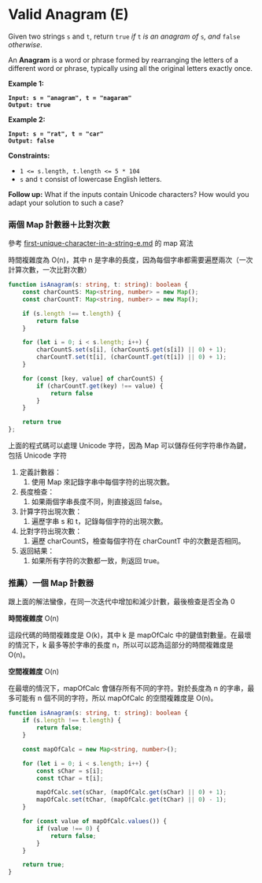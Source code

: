 # Valid Anagram (E)

Given two strings `s` and `t`, return `true` _if_ `t` _is an anagram of_ `s`_, and_ `false` _otherwise_.

An **Anagram** is a word or phrase formed by rearranging the letters of a different word or phrase, typically using all the original letters exactly once.

&#x20;

**Example 1:**

<pre><code><strong>Input: s = "anagram", t = "nagaram"
</strong><strong>Output: true
</strong></code></pre>

**Example 2:**

<pre><code><strong>Input: s = "rat", t = "car"
</strong><strong>Output: false
</strong></code></pre>

&#x20;

**Constraints:**

* `1 <= s.length, t.length <= 5 * 104`
* `s` and `t` consist of lowercase English letters.

&#x20;

**Follow up:** What if the inputs contain Unicode characters? How would you adapt your solution to such a case?



### 兩個 Map 計數器＋比對次數

參考 [first-unique-character-in-a-string-e.md](first-unique-character-in-a-string-e.md "mention") 的 map 寫法

時間複雜度為 O(n)，其中 n 是字串的長度，因為每個字串都需要遍歷兩次（一次計算次數，一次比對次數）

```typescript
function isAnagram(s: string, t: string): boolean {
    const charCountS: Map<string, number> = new Map();
    const charCountT: Map<string, number> = new Map();

    if (s.length !== t.length) {
        return false
    }

    for (let i = 0; i < s.length; i++) {
        charCountS.set(s[i], (charCountS.get(s[i]) || 0) + 1);
        charCountT.set(t[i], (charCountT.get(t[i]) || 0) + 1);
    }

    for (const [key, value] of charCountS) {
        if (charCountT.get(key) !== value) {
            return false
        }
    }

    return true
};
```

上面的程式碼可以處理 Unicode 字符，因為 Map 可以儲存任何字符串作為鍵，包括 Unicode 字符



1. 定義計數器：
   1. 使用 Map 來記錄字串中每個字符的出現次數。
2. 長度檢查：
   1. 如果兩個字串長度不同，則直接返回 false。
3. 計算字符出現次數：
   1. 遍歷字串 s 和 t，記錄每個字符的出現次數。
4. 比對字符出現次數：
   1. &#x20;遍歷 charCountS，檢查每個字符在 charCountT 中的次數是否相同。
5. 返回結果：
   1. 如果所有字符的次數都一致，則返回 true。



### 推薦）一個 Map 計數器&#x20;

跟上面的解法蠻像，在同一次迭代中增加和減少計數，最後檢查是否全為 0

**時間複雜度** O(n)

這段代碼的時間複雜度是 O(k)，其中 k 是 mapOfCalc 中的鍵值對數量。在最壞的情況下，k 最多等於字串的長度 n，所以可以認為這部分的時間複雜度是 O(n)。

**空間複雜度** O(n)

在最壞的情況下，mapOfCalc 會儲存所有不同的字符。對於長度為 n 的字串，最多可能有 n 個不同的字符，所以 mapOfCalc 的空間複雜度是 O(n)。



```typescript
function isAnagram(s: string, t: string): boolean {
    if (s.length !== t.length) {
        return false;
    }

    const mapOfCalc = new Map<string, number>();

    for (let i = 0; i < s.length; i++) {
        const sChar = s[i];
        const tChar = t[i];

        mapOfCalc.set(sChar, (mapOfCalc.get(sChar) || 0) + 1);
        mapOfCalc.set(tChar, (mapOfCalc.get(tChar) || 0) - 1);
    }

    for (const value of mapOfCalc.values()) {
        if (value !== 0) {
            return false;
        }
    }

    return true;
}
```
